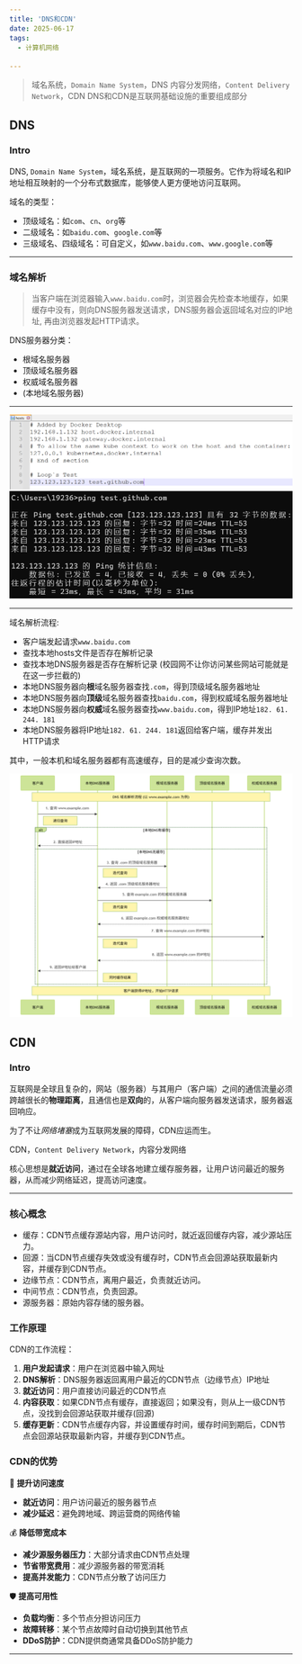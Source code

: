 ```yaml
---
title: 'DNS和CDN'
date: 2025-06-17
tags:
  - 计算机网络

---
```


> 域名系统，`Domain Name System`，DNS
> 内容分发网络，`Content Delivery Network`，CDN
> DNS和CDN是互联网基础设施的重要组成部分
## DNS 

### Intro
DNS, `Domain Name System`，域名系统，是互联网的一项服务。它作为将域名和IP地址相互映射的一个分布式数据库，能够使人更方便地访问互联网。
    
域名的类型：
- 顶级域名：如`com`、`cn`、`org`等
- 二级域名：如`baidu.com`、`google.com`等
- 三级域名、四级域名：可自定义，如`www.baidu.com`、`www.google.com`等

---

### 域名解析

> 当客户端在浏览器输入`www.baidu.com`时，浏览器会先检查本地缓存，如果缓存中没有，则向DNS服务器发送请求，DNS服务器会返回域名对应的IP地址, 再由浏览器发起HTTP请求。

DNS服务器分类：
- 根域名服务器
- 顶级域名服务器
- 权威域名服务器
- (本地域名服务器)

---

![本地DNS配置更改](../../assets/dnsHost.png)
![测试](../../assets/pingTest.png)

---

域名解析流程:
- 客户端发起请求`www.baidu.com`
- 查找本地hosts文件是否存在解析记录
- 查找本地DNS服务器是否存在解析记录 (校园网不让你访问某些网站可能就是在这一步拦截的)
- 本地DNS服务器向**根**域名服务器查找`.com`，得到顶级域名服务器地址
- 本地DNS服务器向**顶级**域名服务器查找`baidu.com`，得到权威域名服务器地址
- 本地DNS服务器向**权威**域名服务器查找`www.baidu.com`，得到IP地址`182. 61. 244. 181`
- 本地DNS服务器将IP地址`182. 61. 244. 181`返回给客户端，缓存并发出HTTP请求

其中，一般本机和域名服务器都有高速缓存，目的是减少查询次数。

![域名解析流程](../../assets/DNS.png)


## CDN

### Intro

互联网是全球且复杂的，网站（服务器）与其用户（客户端）之间的通信流量必须跨越很长的**物理距离**，且通信也是**双向**的，从客户端向服务器发送请求，服务器返回响应。
       
为了不让*网络堵塞*成为互联网发展的障碍，CDN应运而生。
    
CDN，`Content Delivery Network`，内容分发网络
      
核心思想是**就近访问**，通过在全球各地建立缓存服务器，让用户访问最近的服务器，从而减少网络延迟，提高访问速度。

---

### 核心概念

- 缓存：CDN节点缓存源站内容，用户访问时，就近返回缓存内容，减少源站压力。
- 回源：当CDN节点缓存失效或没有缓存时，CDN节点会回源站获取最新内容，并缓存到CDN节点。
- 边缘节点：CDN节点，离用户最近，负责就近访问。
- 中间节点：CDN节点，负责回源。
- 源服务器：原始内容存储的服务器。


### 工作原理

CDN的工作流程：
1. **用户发起请求**：用户在浏览器中输入网址
2. **DNS解析**：DNS服务器返回离用户最近的CDN节点（边缘节点）IP地址
3. **就近访问**：用户直接访问最近的CDN节点
4. **内容获取**：如果CDN节点有缓存，直接返回；如果没有，则从上一级CDN节点，没找到会回源站获取并缓存(回源)
5. **缓存更新**：CDN节点缓存内容，并设置缓存时间，缓存时间到期后，CDN节点会回源站获取最新内容，并缓存到CDN节点。

### CDN的优势

🚀 **提升访问速度**
- **就近访问**：用户访问最近的服务器节点
- **减少延迟**：避免跨地域、跨运营商的网络传输

💰 **降低带宽成本**
- **减少源服务器压力**：大部分请求由CDN节点处理
- **节省带宽费用**：减少源服务器的带宽消耗
- **提高并发能力**：CDN节点分散了访问压力

🛡️ **提高可用性**
- **负载均衡**：多个节点分担访问压力
- **故障转移**：某个节点故障时自动切换到其他节点
- **DDoS防护**：CDN提供商通常具备DDoS防护能力

---